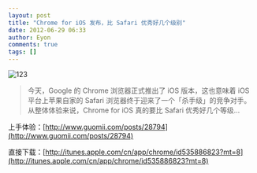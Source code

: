 ```yaml
---
layout: post
title: "Chrome for iOS 发布，比 Safari 优秀好几个级别"
date: 2012-06-29 06:33
author: Eyon
comments: true
tags: []
---
```

![](http://chromipic.b0.upaiyun.com/uploads/2012/06/123-550x412.png "123")



>今天，Google 的 Chrome 浏览器正式推出了 iOS 版本，这也意味着 iOS 平台上苹果自家的 Safari 浏览器终于迎来了一个「杀手级」的竞争对手。从整体体验来说，Chrome for iOS 真的要比 Safari 优秀好几个等级…



上手体验：[http://www.guomii.com/posts/28794](http://www.guomii.com/posts/28794)

直接下载：[http://itunes.apple.com/cn/app/chrome/id535886823?mt=8](http://itunes.apple.com/cn/app/chrome/id535886823?mt=8)



